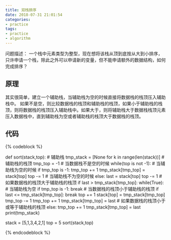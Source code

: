 ```yaml
---
title: 双栈排序
date: 2018-07-31 21:01:54
categories:
- practice
tags:
- practice
- algorithm
---
```

问题描述：
一个栈中元素类型为整型，现在想将该栈从顶到底按从大到小排序，只许申请一个栈，除此之外可以申请新的变量，但不能申请额外的数据结构，如何完成排序？
<!-- more -->
## 原理
其实很简单，建立一个辅助栈，当辅助栈为空的时候直接将数据栈的栈顶压入辅助栈中。
如果不是空，则比较数据栈的栈顶和辅助栈的栈顶，如果小于辅助栈的栈顶，则将数据栈的栈顶压入辅助栈中。如果大于，则将辅助栈大于数据栈栈顶元素压入数据栈中，直到辅助栈为空或者辅助栈的栈顶大于数据栈的栈顶。
## 代码
{% codeblock %}

def sort(stack,top):
	# 辅助栈
    tmp_stack = [None for k in range(len(stack))]
    # 辅助栈的栈顶
	tmp_top = -1
	# 当数据栈不是空的时候
    while(top is not -1):
		# 当辅助栈为空的时候
        if tmp_top is -1:
            tmp_top += 1
            tmp_stack[tmp_top] = stack[top]
            top -= 1
		# 当辅助栈不为空的时候
        else:
            last = stack[top]
            top -= 1
			# 如果数据栈的栈顶大于辅助栈的栈顶
            if last > tmp_stack[tmp_top]:
                while(True):
					# 当辅助栈为空
                    if tmp_top is -1:
                        break
					# 当数据栈的栈顶小于辅助栈的栈顶
                    if last <= tmp_stack[tmp_top]:
                        break
                    top += 1
                    stack[top] = tmp_stack[tmp_top]
                    tmp_top -= 1
                tmp_top += 1
                tmp_stack[tmp_top] = last
			# 如果数据栈的栈顶小于或等于辅助栈的栈顶
            else:
                tmp_top += 1
                tmp_stack[tmp_top] = last
    print(tmp_stack)



stack = [5,1,3,4,2,1]
top = 5
sort(stack,top)

{% endcodeblock %}
